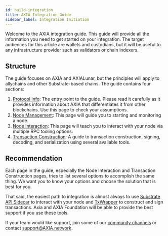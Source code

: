 ```yaml
---
id: build-integration
title: AXIA Integration Guide
sidebar_label: Integration Initiation
---
```


Welcome to the AXIA integration guide. This guide will provide all the information you need to get started on your integration. The target audiences for this article are wallets and custodians, but it will be useful to any infrastructure provider such as validators or chain indexers.

## Structure

The guide focuses on AXIA and AXIALunar, but the principles will apply to allychains and other Substrate-based chains. The guide contains four sections:

1. [Protocol Info](build-protocol-info): The entry point to the guide. Please read it carefully as it provides information about AXIA that differentiates it from other blockchains. Use this page to check your assumptions.
1. [Node Management](build-node-management): This page will guide you to starting and monitoring a node.
1. [Node Interaction](build-node-interaction): This page will teach you to interact with your node via multiple RPC tooling options.
1. [Transaction Construction](build-transaction-construction): A guide to transaction construction, signing, decoding, and serialization using several available tools.

## Recommendation

Each page in the guide, especially the Node Interaction and Transaction Construction pages, tries to list several options to accomplish the same thing. We want you to know your options and choose the solution that is best for you.

That said, the easiest path to integration is almost always to use [Substrate API Sidecar](https://github.com/axia-tech/substrate-api-sidecar) to interact with your node and [TxWrapper](https://github.com/axia-tech/txwrapper) to construct and sign transactions. Axia and AXIA Foundation will be able to provide the best support if you use these tools.

If your team would like support, join some of our [community channels](community) or contact support@AXIA.network.

